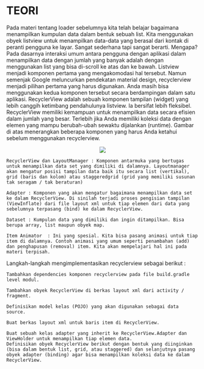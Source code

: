 # TEORI
Pada materi tentang loader sebelumnya kita telah belajar bagaimana menampilkan kumpulan data dalam bentuk sebuah list. Kita menggunakan obyek listview untuk menampilkan data-data yang berasal dari kontak di peranti pengguna ke layar.
Sangat sederhana tapi sangat berarti. Mengapa? Pada dasarnya interaksi umum antara pengguna dengan aplikasi dalam menampilkan data dengan jumlah yang banyak adalah dengan menggunakan list yang bisa di-scroll ke atas dan ke bawah.
Listview menjadi komponen pertama yang mengakomodasi hal tersebut. Namun semenjak Google meluncurkan pendekatan material design, recyclerview menjadi pilihan pertama yang harus digunakan. Anda masih bisa menggunakan kedua komponen tersebut secara berdampingan dalam satu aplikasi.
RecyclerView adalah sebuah komponen tampilan (widget) yang lebih canggih ketimbang pendahulunya listview. Ia bersifat lebih fleksibel. RecyclerView memiliki kemampuan untuk menampilkan data secara efisien dalam jumlah yang besar. Terlebih jika Anda memiliki koleksi data dengan elemen yang mampu berubah-ubah sewaktu dijalankan (runtime).
Gambar di atas menerangkan beberapa komponen yang harus Anda ketahui sebelum menggunakan recyclerview.


<p align="center">
  <img  src="https://dicodingacademy.blob.core.windows.net/academies/201706051440121b186ca7c9c9817ed4f1d51f4e31b09c.png"  />
</p> 

    RecyclerView dan LayoutManager : Komponen antarmuka yang bertugas untuk menampilkan data set yang dimiliki di dalamnya. Layoutmanager akan mengatur posisi tampilan data baik itu secara list (vertikal), grid (baris dan kolom) atau staggeredgrid (grid yang memiliki susunan tak seragam / tak beraturan)

    Adapter : Komponen yang akan mengatur bagaimana menampilkan data set ke dalam RecyclerView. Di sinilah terjadi proses pengisian tampilan (ViewInflate) dari file layout xml untuk tiap elemen dari data yang sebelumnya terpasang (bind) ke dalam RecyclerView.

    Dataset : Kumpulan data yang dimiliki dan ingin ditampilkan. Bisa berupa array, list maupun obyek map.

    Item Animator  : Ini yang spesial. Kita bisa pasang animasi untuk tiap item di dalamnya. Contoh animasi yang umum seperti penambahan (add) dan penghapusan (removal) item. Kita akan mempelajari hal ini pada materi terpisah.


Langkah-langkah mengimplementasikan recyclerview sebagai berikut :

    Tambahkan dependencies komponen recyclerview pada file build.gradle  level modul.

    Tambahkan obyek RecyclerView di berkas layout xml dari activity / fragment.

    Definisikan model kelas (POJO) yang akan digunakan sebagai data source.

    Buat berkas layout xml untuk baris item di RecyclerView.

    Buat sebuah kelas adapter yang inherit ke RecyclerView.Adapter dan ViewHolder untuk menampilkan tiap elemen data.
    Definisikan obyek RecyclerView berikut dengan bentuk yang diinginkan (bisa dalam bentuk list, grid, atau staggered) dan selanjutnya pasang obyek adapter (binding) agar bisa menampilkan koleksi data ke dalam RecyclerView.
